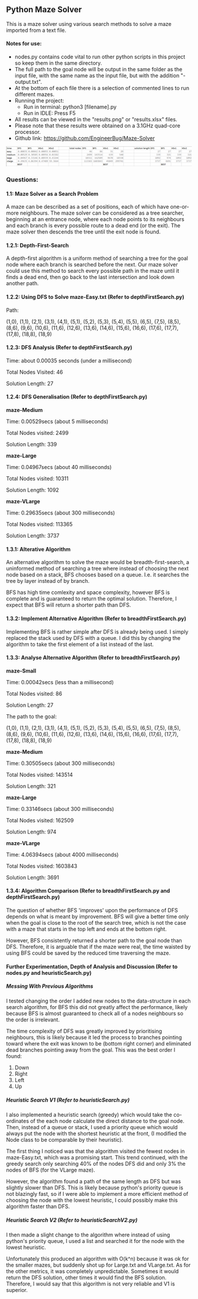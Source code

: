 ## Python Maze Solver

This is a maze solver using various search methods to solve a
maze imported from a text file.

#### Notes for use:

- nodes.py contains code vital to run other python scripts in this project so keep them in the same directory.
- The full path to the goal node will be output in the same folder as the input file, with the
  same name as the input file, but with the addition "-output.txt".
- At the bottom of each file there is a selection of commented lines to run different mazes.
- Running the project: 
    - Run in terminal: python3 \[filename\].py
    - Run in IDLE: Press F5
- All results can be viewed in the "results.png" or "results.xlsx" files.
- Please note that these results were obtained on a 3.1GHz quad-core processor.
- Github link: https://github.com/EngineerBug/Maze-Solver

![](results.png)

### Questions:

#### 1.1: Maze Solver as a Search Problem

A maze can be described as a set of positions, each of which have one-or-
more neighbours. The maze solver can be considered as a tree searcher, beginning
at an entrance node, where each node points to its neighbours and each
branch is every possible route to a dead end (or the exit). The maze solver
then descends the tree until the exit node is found.

#### 1.2.1: Depth-First-Search

A depth-first algorithm is a uniform method of searching a tree for the goal
node where each branch is searched before the next. Our maze
solver could use this method to search every possible path in the maze until
it finds a dead end, then go back to the last intersection and look down
another path.

#### 1.2.2: Using DFS to Solve maze-Easy.txt (Refer to depthFirstSearch.py)

Path:

(1,0), (1,1), (2,1), (3,1), (4,1), (5,1), 
(5,2), (5,3), (5,4), (5,5), (6,5), (7,5), 
(8,5), (8,6), (9,6), (10,6), (11,6), (12,6), 
(13,6), (14,6), (15,6), (16,6), (17,6), (17,7), 
(17,8), (18,8), (18,9)

#### 1.2.3: DFS Analysis (Refer to depthFirstSearch.py)

Time: about 0.00035 seconds (under a millisecond)

Total Nodes Visited: 46

Solution Length: 27

#### 1.2.4: DFS Generalisation (Refer to depthFirstSearch.py)

**maze-Medium**

Time: 0.00529secs (about 5 milliseconds)

Total Nodes visited: 2499

Solution Length: 339

**maze-Large**

Time: 0.04967secs (about 40 milliseconds)

Total Nodes visited: 10311

Solution Length: 1092

**maze-VLarge**

Time: 0.29635secs (about 300 milliseconds)

Total Nodes visited: 113365

Solution Length: 3737

#### 1.3.1: Alterative Algorithm

An alternative algorithm to solve the maze would be breadth-first-search, a
uninformed method of searching a tree where instead of choosing the next node
based on a stack, BFS chooses based on a queue. I.e. it searches the tree by
layer instead of by branch.

BFS has high time comlexity and space complexity, 
however BFS is complete and is guaranteed to return the optimal solution.
Therefore, I expect that BFS will return a shorter path than DFS.

#### 1.3.2: Implement Alternative Algorithm (Refer to breadthFirstSearch.py)

Implementing BFS is rather simple after DFS is already being used. I simply
replaced the stack used by DFS with a queue. I did this by changing the 
algorithm to take the first element of a list instead of the last.

#### 1.3.3: Analyse Alternative Algorithm (Refer to breadthFirstSearch.py)

**maze-Small**

Time: 0.00042secs (less than a millisecond)

Total Nodes visited: 86

Solution Length: 27

The path to the goal:

(1,0), (1,1), (2,1), (3,1), (4,1), (5,1), 
(5,2), (5,3), (5,4), (5,5), (6,5), (7,5), 
(8,5), (8,6), (9,6), (10,6), (11,6), (12,6), 
(13,6), (14,6), (15,6), (16,6), (17,6), (17,7), 
(17,8), (18,8), (18,9)

**maze-Medium**

Time: 0.30505secs (about 300 milliseconds)

Total Nodes visited: 143514

Solution Length: 321

**maze-Large**

Time: 0.33146secs (about 300 milliseconds)

Total Nodes visited: 162509

Solution Length: 974

**maze-VLarge**

Time: 4.06394secs (about 4000 milliseconds)

Total Nodes visited: 1603843

Solution Length: 3691

#### 1.3.4: Algorithm Comparison (Refer to breadthFirstSearch.py and depthFirstSearch.py)

The question of whether BFS 'improves' upon the performance of DFS depends 
on what is meant by improvement. BFS will give a better time only 
when the goal is close to the root of the search tree, which is not the 
case with a maze that starts in the top left and ends at the bottom right.

However, BFS consistently returned a shorter path to the goal node than DFS.
Therefore, it is arguable that if the maze were real, the time waisted by 
using BFS could be saved by the reduced time traversing the maze. 

#### Further Experimentation, Depth of Analysis and Discussion (Refer to nodes.py and heuristicSearch.py)

##### Messing With Previous Algorithms

I tested changing the order I added new nodes to the data-structure 
in each search algorithm, for BFS this did not greatly affect the performance, 
likely because BFS is almost guaranteed to check all of a nodes neighbours 
so the order is irrelevant.

The time complexity of DFS was greatly improved by prioritising neighbours, 
this is likely because it led the process to branches pointing toward where the exit 
was known to be (bottom right corner) and eliminated dead branches pointing 
away from the goal. This was the best order I found:
1. Down
2. Right
3. Left
4. Up

##### Heuristic Search V1 (Refer to heuristicSearch.py)

I also implemented a heuristic search (greedy) which would take the co-ordinates 
of the each node calculate the direct distance to the goal node. Then, instead of a queue or stack,
I used a priority queue which would always put the node with the shortest heuristic at the front,
(I modified the Node class to be comparable by their heuristic).

The first thing I noticed was that the algorithm visited the fewest nodes in maze-Easy.txt, 
which was a promising start. This trend continued, with the greedy search only searching 40% of the nodes DFS 
did and only 3% the nodes of BFS (for the VLarge maze).

However, the algorithm found a path of the same length as DFS but was slightly slower than DFS. 
This is likely because python's priority queue is not blazingly fast, so if I were able to 
implement a more efficient method of choosing the node with the lowest heuristic, I could 
possibly make this algorithm faster than DFS.

##### Heuristic Search V2 (Refer to heuristicSearchV2.py)

I then made a slight change to the algorithm where instead of using python's priority queue, 
I used a list and searched it for the node with the lowest heuristic.

Unfortunately this produced an algorithm with O(k^n) because it was ok for the smaller mazes, 
but suddenly shot up for Large.txt and VLarge.txt. As for the other metrics, it was completely unpredictable.
Sometimes it would return the DFS solution, other times it would find the BFS solution. Therefore, I would say that
this algorithm is not very reliable and V1 is superior.